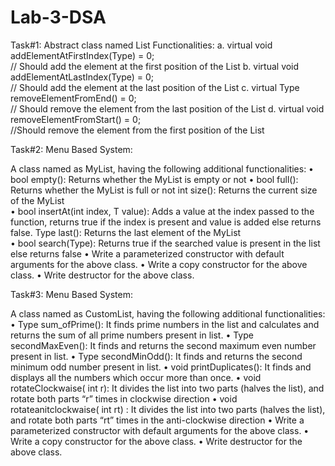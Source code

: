 # Lab-3-DSA
Task#1:
Abstract class named List
Functionalities:
a.	virtual void addElementAtFirstIndex(Type) = 0;  
// Should add the element at the first position of the List 
b.	virtual void addElementAtLastIndex(Type) = 0;  
// Should add the element at the last position of the List 
c.	virtual Type removeElementFromEnd() = 0;  
// Should remove the element from the last position of the 
List 
d.	virtual void removeElementFromStart() = 0;  
//Should remove the element from the first position of the 
List 

Task#2:
Menu Based System:

A class named as MyList, having the following additional functionalities: 
•	bool empty(): Returns whether the MyList is empty or not 
•	bool 	full(): 	Returns 	whether 	the 	MyList 	is 	full 	or 	not int size(): Returns the current size of the MyList  
•	bool insertAt(int index, T value): Adds a value at the index passed to the function, returns 	true 	if 	the 	index 	is 	present 	and 	value 	is 	added 	else 	returns 	false.  Type last(): Returns the last element of the MyList  
•	bool search(Type): Returns true if the searched value is present in the list else returns false 
•	Write a parameterized constructor with default arguments for the above class. 
•	Write a copy constructor for the above class. 
•	Write destructor for the above class. 

Task#3:
Menu Based System:

A class named as CustomList, having the following additional functionalities: 
•	Type sum_ofPrime():  It finds prime numbers in the list and calculates and returns the sum of all prime numbers present in list. 
•	Type secondMaxEven(): It finds and returns the second maximum even number present in list. 
•	Type secondMinOdd(): It finds and returns the second minimum odd number present in list. 
•	void printDuplicates(): It finds and displays all the numbers which occur more than once. 
•	void rotateClockwaise( int r): It divides the list into two parts (halves the list), and rotate both parts “r” times in clockwise direction 
•	void rotateanitclockwaise( int rt) : It divides the list into two parts (halves the list), and rotate both parts “rt” times in the anti-clockwise direction 
•	Write a parameterized constructor with default arguments for the above class. 
•	Write a copy constructor for the above class. 
•	Write destructor for the above class. 

